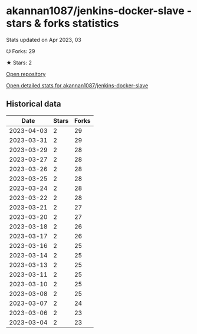 # akannan1087/jenkins-docker-slave - stars & forks statistics

Stats updated on Apr 2023, 03

☋ Forks: 29

★ Stars: 2

[Open repository](https://github.com/akannan1087/jenkins-docker-slave)

[Open detailed stats for akannan1087/jenkins-docker-slave](https://reviewgithub.com/rep/akannan1087/jenkins-docker-slave)

## Historical data
| Date | Stars | Forks |
|------|-------|-------|
| 2023-04-03 | 2 | 29 | 
| 2023-03-31 | 2 | 29 | 
| 2023-03-29 | 2 | 28 | 
| 2023-03-27 | 2 | 28 | 
| 2023-03-26 | 2 | 28 | 
| 2023-03-25 | 2 | 28 | 
| 2023-03-24 | 2 | 28 | 
| 2023-03-22 | 2 | 28 | 
| 2023-03-21 | 2 | 27 | 
| 2023-03-20 | 2 | 27 | 
| 2023-03-18 | 2 | 26 | 
| 2023-03-17 | 2 | 26 | 
| 2023-03-16 | 2 | 25 | 
| 2023-03-14 | 2 | 25 | 
| 2023-03-13 | 2 | 25 | 
| 2023-03-11 | 2 | 25 | 
| 2023-03-10 | 2 | 25 | 
| 2023-03-08 | 2 | 25 | 
| 2023-03-07 | 2 | 24 | 
| 2023-03-06 | 2 | 23 | 
| 2023-03-04 | 2 | 23 | 

